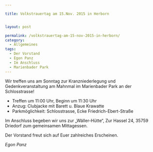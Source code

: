 ```yaml
---

title: Volkstrauertag am 15.Nov. 2015 in Herborn


layout: post

permalink: /volkstrauertag-am-15-nov-2015-in-herborn/
category:
  - Allgemeines
tags:
  - Der Vorstand
  - Egon Panz
  - Im Anschluss
  - Marienbader Park
---
```

Wir treffen uns am Sonntag zur Kranzniederlegung und Gedenkveranstaltung am Mahnmal im Marienbader Park an der Schlosstrasse!
<ul>
 	<li>Treffen um 11:00 Uhr, Beginn um 11:30 Uhr</li>
 	<li>Anzug: Clubjacke mit Barett u. Blaue Krawatte</li>
 	<li>Parkmöglichkeit: Schlosstrasse, Ecke Friedrich-Ebert-Straße</li>
</ul>
Im Anschluss begeben wir uns zur „Wäller-Hütte“, Zur Hassel 24, 35759 Driedorf zum gemeinsamen Mittagessen.

Der Vorstand freut sich auf Euer zahlreiches Erscheinen.

<em>Egon Panz</em>